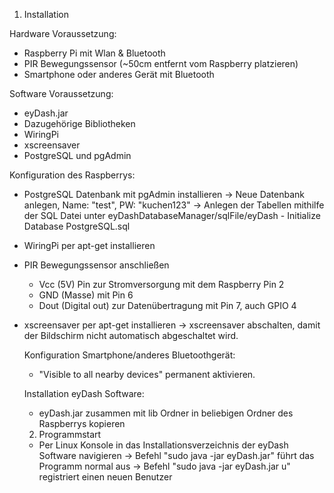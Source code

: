 1. Installation

Hardware Voraussetzung:
- Raspberry Pi mit Wlan & Bluetooth
- PIR Bewegungssensor (~50cm entfernt vom Raspberry platzieren)
- Smartphone oder anderes Gerät mit Bluetooth

Software Voraussetzung:
- eyDash.jar 
- Dazugehörige Bibliotheken
- WiringPi
- xscreensaver
- PostgreSQL und pgAdmin


Konfiguration des Raspberrys:
- PostgreSQL Datenbank mit pgAdmin installieren
  -> Neue Datenbank anlegen, Name: "test", PW: "kuchen123"
  -> Anlegen der Tabellen mithilfe der SQL Datei unter
      eyDashDatabaseManager/sqlFile/eyDash - Initialize Database PostgreSQL.sql
- WiringPi per apt-get installieren
- PIR Bewegungssensor anschließen
  - Vcc (5V) Pin zur Stromversorgung mit dem Raspberry Pin 2
  - GND (Masse) mit Pin 6
  - Dout (Digital out) zur Datenübertragung mit Pin 7, auch GPIO 4
- xscreensaver per apt-get installieren
  -> xscreensaver abschalten, damit der Bildschirm nicht automatisch abgeschaltet wird.
  
  
  Konfiguration Smartphone/anderes Bluetoothgerät:
  - "Visible to all nearby devices" permanent aktivieren.
  
  
  Installation eyDash Software:
  - eyDash.jar zusammen mit lib Ordner in beliebigen Ordner des Raspberrys kopieren
  
  
  2. Programmstart
  
  - Per Linux Konsole in das Installationsverzeichnis der eyDash Software navigieren
  -> Befehl "sudo java -jar eyDash.jar" führt das Programm normal aus
  -> Befehl "sudo java -jar eyDash.jar u" registriert einen neuen Benutzer
